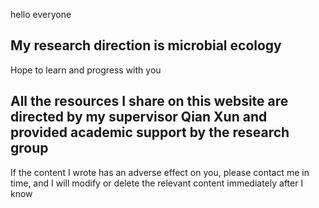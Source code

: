 hello everyone 
## My research direction is microbial ecology
Hope to learn and progress with you
## All the resources I share on this website are directed by my supervisor Qian Xun and provided academic support by the research group
If the content I wrote has an adverse effect on you, please contact me in time, and I will modify or delete the relevant content immediately after I know
